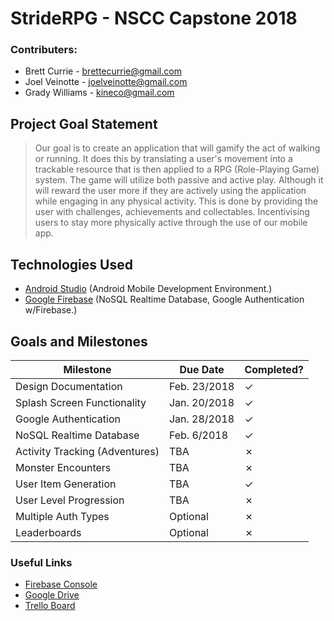 # StrideRPG - NSCC Capstone 2018
### Contributers:
- Brett Currie - brettecurrie@gmail.com
- Joel Veinotte - joelveinotte@gmail.com
- Grady Williams - kineco@gmail.com

## Project Goal Statement
> Our goal is to create an application that will gamify the act of walking or running. It does this by translating a user's movement into a trackable resource that is then applied to a RPG (Role-Playing Game) system. The game will utilize both passive and active play. Although it will reward the user more if they are actively using the application while engaging in any physical activity. This is done by providing the user with challenges, achievements and collectables. Incentivising users to stay more physically active through the use of our mobile app.

## Technologies Used
- [Android Studio](https://developer.android.com/studio/index.html) (Android Mobile Development Environment.)
- [Google Firebase](https://firebase.google.com/) (NoSQL Realtime Database, Google Authentication w/Firebase.)

## Goals and Milestones
| Milestone                      | Due Date     | Completed? |
|--------------------------------|--------------|------------|
| Design Documentation           | Feb. 23/2018 | ✓          |
| Splash Screen Functionality    | Jan. 20/2018 | ✓          |
| Google Authentication          | Jan. 28/2018 | ✓          |
| NoSQL Realtime Database        | Feb. 6/2018  | ✓          |
| Activity Tracking (Adventures) | TBA          | ✗          |
| Monster Encounters             | TBA          | ✗          |
| User Item Generation           | TBA          | ✓          |
| User Level Progression         | TBA          | ✗          |
| Multiple Auth Types            | Optional     | ✗          |
| Leaderboards                   | Optional     | ✗          |

### Useful Links
- [Firebase Console](https://console.firebase.google.com/project/stride-rpg/overview)
- [Google Drive](https://drive.google.com/open?id=0B5BBn2F7KfYCTlM0MHV2MmpzTWs)
- [Trello Board](https://trello.com/striderpg)
